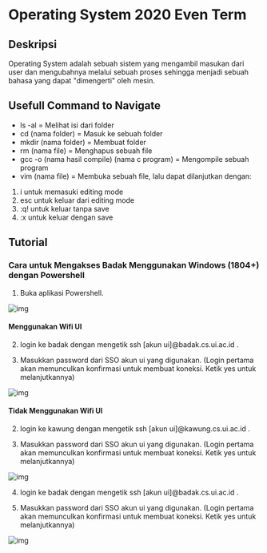 # Operating System 2020 Even Term

## Deskripsi

Operating System adalah sebuah sistem yang mengambil masukan dari user dan mengubahnya melalui sebuah proses sehingga menjadi sebuah bahasa yang dapat "dimengerti" oleh mesin.

## Usefull Command to Navigate

- ls -al = Melihat isi dari folder
- cd (nama folder) = Masuk ke sebuah folder
- mkdir (nama folder) = Membuat folder
- rm (nama file) = Menghapus sebuah file
- gcc -o (nama hasil compile) (nama c program) = Mengompile sebuah program
- vim (nama file) = Membuka sebuah file, lalu dapat dilanjutkan dengan:
1. i untuk memasuki editing mode
2. esc untuk keluar dari editing mode
3. :q! untuk keluar tanpa save
4. :x untuk keluar dengan save

## Tutorial

### Cara untuk Mengakses Badak Menggunakan Windows (1804+) dengan Powershell

1. Buka aplikasi Powershell.

![img](https://lh3.googleusercontent.com/VQvqOFqK1sPks4jLVcXdMVlR3PtWmtXUkn6TjBRCeKKopfTOjfwglWpfn7aUHKBO1_Gi48VCJzbj7U70ffxgavcpZ5I3mLmUylSkUW0wuqcgfpVDyd7AB5wGLJXM9NSHT8s45uFCiA=w455-h639-no)

#### Menggunakan Wifi UI

2. login ke badak dengan mengetik ssh [akun ui]@badak.cs.ui.ac.id .

3. Masukkan password dari SSO akun ui yang digunakan.
(Login pertama akan memunculkan konfirmasi untuk membuat koneksi. Ketik yes untuk melanjutkannya) 

![img](https://lh3.googleusercontent.com/ywB4QdnuTOfWyJHc_pyxWAQNxwndtnBdn8ssVLLxCeAUK_3PnH2WAyNUVHP6TLWukAJi0IIZ4_x2-vDfJdpZLM8TMI9h8xRiluqh55qJ1nFabsO5J2pf_4Ki4HFLVGr1z1DDfOwE6w=w656-h155-no)

#### Tidak Menggunakan Wifi UI

2. login ke kawung dengan mengetik ssh [akun ui]@kawung.cs.ui.ac.id .

3. Masukkan password dari SSO akun ui yang digunakan.
(Login pertama akan memunculkan konfirmasi untuk membuat koneksi. Ketik yes untuk melanjutkannya)

![img](https://lh3.googleusercontent.com/j3_rtIBXy2OLsLgkBLH3N2AiaryKuoRW7Wv3t5OyLsq-ktD4iALfHGpqXIV4d7p3k6uzmdCDPVyQ7wZLNcJ5Erabf_p1AwxI2TZZ30KjkAj5bmL4h-U1L4fALw-XjCV9tAZ9eZn_DQ=w836-h142-no)

4. login ke badak dengan mengetik ssh [akun ui]@badak.cs.ui.ac.id .

5. Masukkan password dari SSO akun ui yang digunakan.
(Login pertama akan memunculkan konfirmasi untuk membuat koneksi. Ketik yes untuk melanjutkannya) 

![img](https://lh3.googleusercontent.com/ywB4QdnuTOfWyJHc_pyxWAQNxwndtnBdn8ssVLLxCeAUK_3PnH2WAyNUVHP6TLWukAJi0IIZ4_x2-vDfJdpZLM8TMI9h8xRiluqh55qJ1nFabsO5J2pf_4Ki4HFLVGr1z1DDfOwE6w=w656-h155-no)
